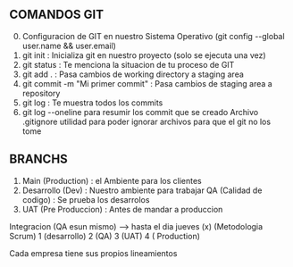 ## COMANDOS GIT
0. Configuracion de GIT en nuestro Sistema Operativo (git config --global user.name && user.email)
1. git init : Inicializa git en nuestro proyecto (solo se ejecuta una vez)
2. git status : Te menciona la situacion de tu proceso de GIT
3. git add . : Pasa cambios de working directory a staging area
4. git commit -m "Mi primer commit" : Pasa cambios de staging area a repository
5. git log : Te muestra  todos los commits
6. git log --oneline para resumir los commit que se creado
Archivo .gitignore utilidad para poder ignorar archivos para que el git no los tome




## BRANCHS
1. Main (Production) : el Ambiente para los clientes
2. Desarrollo (Dev) : Nuestro ambiente para trabajar
QA (Calidad de codigo) : Se prueba los desarrolos
4. UAT (Pre Produccion) : Antes de mandar a produccion

Integracion (QA esun mismo) --> hasta el dia jueves (x) (Metodologia Scrum)
1 (desarrollo) 2 (QA) 3 (UAT) 4 ( Production)

Cada empresa tiene sus propios lineamientos